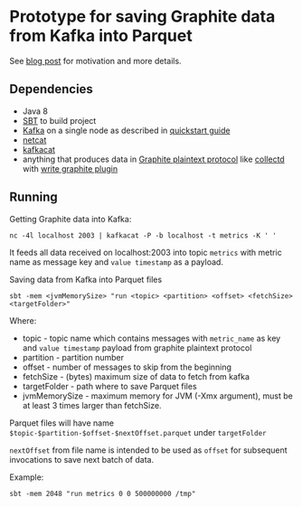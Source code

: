 # Prototype for saving Graphite data from Kafka into Parquet

See [blog post](http://mabrek.github.io/blog/kafka-parquet-timeseries/) for motivation and more details.

## Dependencies

*  Java 8
*  [SBT](http://www.scala-sbt.org/download.html) to build project
*  [Kafka](http://kafka.apache.org/) on a single node as described in [quickstart guide](http://kafka.apache.org/documentation.html#quickstart)
*  [netcat](http://netcat.sourceforge.net/)
*  [kafkacat](https://github.com/edenhill/kafkacat)
*  anything that produces data in [Graphite plaintext protocol](http://graphite.readthedocs.org/en/latest/feeding-carbon.html#the-plaintext-protocol) like [collectd](https://collectd.org/) with [write graphite plugin](https://collectd.org/wiki/index.php/Plugin:Write_Graphite)

## Running

Getting Graphite data into Kafka:

    nc -4l localhost 2003 | kafkacat -P -b localhost -t metrics -K ' '

It feeds all data received on localhost:2003 into topic `metrics` with metric name as message key and `value timestamp` as a payload.

Saving data from Kafka into Parquet files

    sbt -mem <jvmMemorySize> "run <topic> <partition> <offset> <fetchSize> <targetFolder>"

Where:

*  topic - topic name which contains messages with `metric_name` as key and `value timestamp` payload from graphite plaintext protocol
*  partition - partition number
*  offset - number of messages to skip from the beginning
*  fetchSize - (bytes) maximum size of data to fetch from kafka
*  targetFolder - path where to save Parquet files
*  jvmMemorySize - maximum memory for JVM (-Xmx argument), must be at least 3 times larger than fetchSize.

Parquet files will have name `$topic-$partition-$offset-$nextOffset.parquet` under `targetFolder`

`nextOffset` from file name is intended to be used as `offset` for subsequent invocations to save next batch of data.

Example:

    sbt -mem 2048 "run metrics 0 0 500000000 /tmp"
